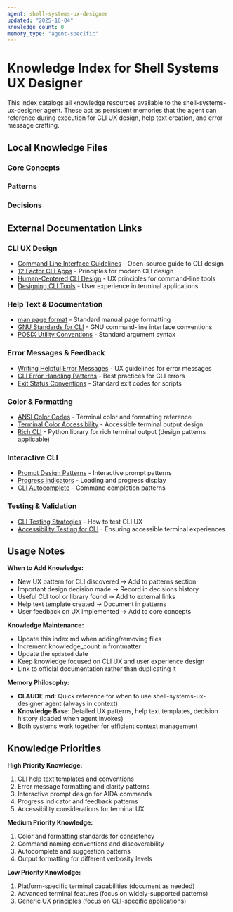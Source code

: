 ```yaml
---
agent: shell-systems-ux-designer
updated: "2025-10-04"
knowledge_count: 0
memory_type: "agent-specific"
---
```


# Knowledge Index for Shell Systems UX Designer

This index catalogs all knowledge resources available to the shell-systems-ux-designer agent. These act as persistent memories that the agent can reference during execution for CLI UX design, help text creation, and error message crafting.

## Local Knowledge Files

### Core Concepts
<!-- Add core concept files here as they are created -->

### Patterns
<!-- Add pattern files here as they are created -->

### Decisions
<!-- Add decision files here as they are created -->

## External Documentation Links

### CLI UX Design
- [Command Line Interface Guidelines](https://clig.dev/) - Open-source guide to CLI design
- [12 Factor CLI Apps](https://medium.com/@jdxcode/12-factor-cli-apps-dd3c227a0e46) - Principles for modern CLI design
- [Human-Centered CLI Design](https://www.nngroup.com/articles/command-line-tools/) - UX principles for command-line tools
- [Designing CLI Tools](https://increment.com/software-architecture/designing-cli-tools/) - User experience in terminal applications

### Help Text & Documentation
- [man page format](https://man7.org/linux/man-pages/man7/man-pages.7.html) - Standard manual page formatting
- [GNU Standards for CLI](https://www.gnu.org/prep/standards/html_node/Command_002dLine-Interfaces.html) - GNU command-line interface conventions
- [POSIX Utility Conventions](https://pubs.opengroup.org/onlinepubs/9699919799/basedefs/V1_chap12.html) - Standard argument syntax

### Error Messages & Feedback
- [Writing Helpful Error Messages](https://www.nngroup.com/articles/error-message-guidelines/) - UX guidelines for error messages
- [CLI Error Handling Patterns](https://github.com/cli-guidelines/cli-guidelines#errors) - Best practices for CLI errors
- [Exit Status Conventions](https://tldp.org/LDP/abs/html/exitcodes.html) - Standard exit codes for scripts

### Color & Formatting
- [ANSI Color Codes](https://gist.github.com/fnky/458719343aabd01cfb17a3a4f7296797) - Terminal color and formatting reference
- [Terminal Color Accessibility](https://www.a11yproject.com/posts/terminal-accessibility/) - Accessible terminal output design
- [Rich CLI](https://github.com/Textualize/rich) - Python library for rich terminal output (design patterns applicable)

### Interactive CLI
- [Prompt Design Patterns](https://github.com/terkelg/prompts) - Interactive prompt patterns
- [Progress Indicators](https://github.com/sindresorhus/cli-spinners) - Loading and progress display
- [CLI Autocomplete](https://github.com/withfig/autocomplete) - Command completion patterns

### Testing & Validation
- [CLI Testing Strategies](https://github.com/cli-guidelines/cli-guidelines#testing) - How to test CLI UX
- [Accessibility Testing for CLI](https://developer.paciellogroup.com/blog/2018/03/short-note-on-getting-spaced-out-with-sc-1-4-12-text-spacing/) - Ensuring accessible terminal experiences

## Usage Notes

**When to Add Knowledge:**
- New UX pattern for CLI discovered → Add to patterns section
- Important design decision made → Record in decisions history
- Useful CLI tool or library found → Add to external links
- Help text template created → Document in patterns
- User feedback on UX implemented → Add to core concepts

**Knowledge Maintenance:**
- Update this index.md when adding/removing files
- Increment knowledge_count in frontmatter
- Update the `updated` date
- Keep knowledge focused on CLI UX and user experience design
- Link to official documentation rather than duplicating it

**Memory Philosophy:**
- **CLAUDE.md**: Quick reference for when to use shell-systems-ux-designer agent (always in context)
- **Knowledge Base**: Detailed UX patterns, help text templates, decision history (loaded when agent invokes)
- Both systems work together for efficient context management

## Knowledge Priorities

**High Priority Knowledge:**
1. CLI help text templates and conventions
2. Error message formatting and clarity patterns
3. Interactive prompt design for AIDA commands
4. Progress indicator and feedback patterns
5. Accessibility considerations for terminal UX

**Medium Priority Knowledge:**
1. Color and formatting standards for consistency
2. Command naming conventions and discoverability
3. Autocomplete and suggestion patterns
4. Output formatting for different verbosity levels

**Low Priority Knowledge:**
1. Platform-specific terminal capabilities (document as needed)
2. Advanced terminal features (focus on widely-supported patterns)
3. Generic UX principles (focus on CLI-specific applications)